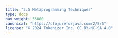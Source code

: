 ```yaml
---
title: "5.5 Metaprogramming Techniques"
type: docs
nav_weight: 55000
canonical: "https://clojureforjava.com/2/5/5"
license: "© 2024 Tokenizer Inc. CC BY-NC-SA 4.0"
---
```

